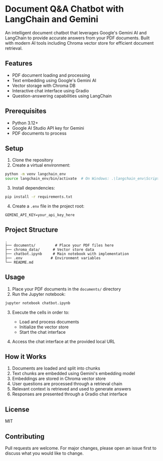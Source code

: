 # Document Q&A Chatbot with LangChain and Gemini

An intelligent document chatbot that leverages Google's Gemini AI and LangChain to provide accurate answers from your PDF documents. Built with modern AI tools including Chroma vector store for efficient document retrieval.

## Features

- PDF document loading and processing
- Text embedding using Google's Gemini AI
- Vector storage with Chroma DB
- Interactive chat interface using Gradio
- Question-answering capabilities using LangChain

## Prerequisites

- Python 3.12+
- Google AI Studio API key for Gemini
- PDF documents to process

## Setup

1. Clone the repository
2. Create a virtual environment:
```bash
python -m venv langchain_env
source langchain_env/bin/activate  # On Windows: .\langchain_env\Scripts\activate
```

3. Install dependencies:
```bash
pip install -r requirements.txt
```

4. Create a `.env` file in the project root:
```
GEMINI_API_KEY=your_api_key_here
```

## Project Structure

```
.
├── documents/         # Place your PDF files here
├── chroma_data/      # Vector store data
├── chatbot.ipynb     # Main notebook with implementation
├── .env             # Environment variables
└── README.md
```

## Usage

1. Place your PDF documents in the `documents/` directory
2. Run the Jupyter notebook:
```bash
jupyter notebook chatbot.ipynb
```

3. Execute the cells in order to:
   - Load and process documents
   - Initialize the vector store
   - Start the chat interface

4. Access the chat interface at the provided local URL

## How it Works

1. Documents are loaded and split into chunks
2. Text chunks are embedded using Gemini's embedding model
3. Embeddings are stored in Chroma vector store
4. User questions are processed through a retrieval chain
5. Relevant context is retrieved and used to generate answers
6. Responses are presented through a Gradio chat interface

## License

MIT

## Contributing

Pull requests are welcome. For major changes, please open an issue first to discuss what you would like to change.